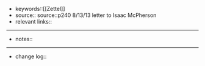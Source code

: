 - keywords::[[Zettel]]
- source:: source::p240 8/13/13 letter to Isaac McPherson
- relevant links::
- ------------------------------
- notes::
- ------------------------------
- change log::
